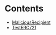 

# Contents
- [MaliciousRecipient](MaliciousRecipient.sol/contract.MaliciousRecipient.md)
- [TestERC721](TestERC721.sol/contract.TestERC721.md)
